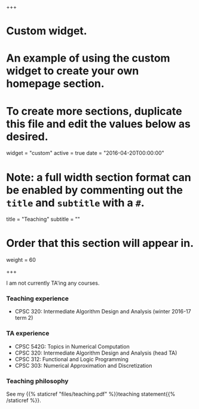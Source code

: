 +++
# Custom widget.
# An example of using the custom widget to create your own homepage section.
# To create more sections, duplicate this file and edit the values below as desired.
widget = "custom"
active = true
date = "2016-04-20T00:00:00"

# Note: a full width section format can be enabled by commenting out the `title` and `subtitle` with a `#`.
title = "Teaching"
subtitle = ""

# Order that this section will appear in.
weight = 60

+++

I am not currently TA'ing any courses.

### Teaching experience
- CPSC 320: Intermediate Algorithm Design and Analysis (winter 2016-17 term 2)

### TA experience
- CPSC 542G: Topics in Numerical Computation
- CPSC 320: Intermediate Algorithm Design and Analysis (head TA)
- CPSC 312: Functional and Logic Programming
- CPSC 303: Numerical Approximation and Discretization

### Teaching philosophy
See my {{% staticref "files/teaching.pdf" %}}teaching statement{{% /staticref %}}.